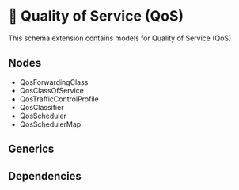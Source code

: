 # 🧩 Quality of Service (QoS)

This schema extension contains models for Quality of Service (QoS)

## Nodes

- QosForwardingClass
- QosClassOfService
- QosTrafficControlProfile
- QosClassifier
- QosScheduler
- QosSchedulerMap

## Generics

## Dependencies
